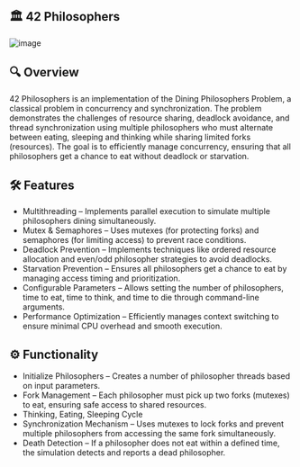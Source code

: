 ## 🏛️ **42 Philosophers**
![image](https://github.com/user-attachments/assets/accd167b-0c39-454c-854b-fcad4a56e969)
## 🔍 Overview

42 Philosophers is an implementation of the Dining Philosophers Problem, a classical problem in concurrency and synchronization. The problem demonstrates the challenges of resource sharing, deadlock avoidance, and thread synchronization using multiple philosophers who must alternate between eating, sleeping and thinking while sharing limited forks (resources).
The goal is to efficiently manage concurrency, ensuring that all philosophers get a chance to eat without deadlock or starvation.

## 🛠 Features

- Multithreading – Implements parallel execution to simulate multiple philosophers dining simultaneously.
- Mutex & Semaphores – Uses mutexes (for protecting forks) and semaphores (for limiting access) to prevent race conditions.
- Deadlock Prevention – Implements techniques like ordered resource allocation and even/odd philosopher strategies to avoid deadlocks.
- Starvation Prevention – Ensures all philosophers get a chance to eat by managing access timing and prioritization.
- Configurable Parameters – Allows setting the number of philosophers, time to eat, time to think, and time to die through command-line arguments.
- Performance Optimization – Efficiently manages context switching to ensure minimal CPU overhead and smooth execution.

## ⚙️ Functionality

- Initialize Philosophers – Creates a number of philosopher threads based on input parameters.
- Fork Management – Each philosopher must pick up two forks (mutexes) to eat, ensuring safe access to shared resources.
- Thinking, Eating, Sleeping Cycle
- Synchronization Mechanism – Uses mutexes to lock forks and prevent multiple philosophers from accessing the same fork simultaneously.
- Death Detection – If a philosopher does not eat within a defined time, the simulation detects and reports a dead philosopher.
